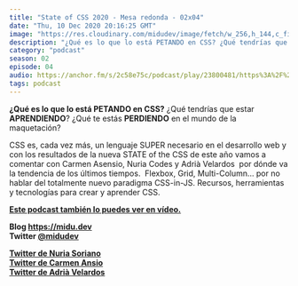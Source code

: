 ```yaml
---
title: "State of CSS 2020 - Mesa redonda - 02x04"
date: "Thu, 10 Dec 2020 20:16:25 GMT"
image: "https://res.cloudinary.com/midudev/image/fetch/w_256,h_144,c_fill,f_auto/https://d3t3ozftmdmh3i.cloudfront.net/production/podcast_uploaded_episode/7340239/7340239-1607631394105-61a0eec2ded8.jpg"
description: "¿Qué es lo que lo está PETANDO en CSS? ¿Qué tendrías que estar APRENDIENDO? ¿Qué te estás PERDIENDO en el mundo de la maquetación? CSS es, cada vez más, un lenguaje SUPER necesario"
category: "podcast"
season: 02
episode: 04
audio: https://anchor.fm/s/2c58e75c/podcast/play/23800481/https%3A%2F%2Fd3ctxlq1ktw2nl.cloudfront.net%2Fstaging%2F2020-11-10%2F68107a6f-f9c3-ae9c-40df-b271684ed2fa.m4a
tags: podcast
---
```


<p><strong>¿Qué es lo que lo está PETANDO en CSS?</strong> ¿Qué tendrías que estar <strong>APRENDIENDO</strong>? ¿Qué te estás <strong>PERDIENDO</strong> en el mundo de la maquetación?</p>
<p>CSS es, cada vez más, un lenguaje SUPER necesario en el desarrollo web y con los resultados de la nueva STATE of the CSS de este año vamos a comentar con Carmen Asensio, Nuria Codes y Adrià Velardos &nbsp;por dónde va la tendencia de los últimos tiempos. &nbsp;Flexbox, Grid, Multi-Column… por no hablar del totalmente nuevo paradigma CSS-in-JS. Recursos, herramientas y tecnologías para crear y aprender CSS.</p>
<p><a href="https://www.youtube.com/watch?v=d38uuW9L3Os&amp;feature=youtu.be"><strong>Este podcast también lo puedes ver en vídeo.</strong></a></p>
<p><strong>Blog </strong><a href="https://midu.dev"><strong>https://midu.dev</strong></a><strong><br>
Twitter </strong><a href="https://twitter.com/midudev"><strong>@midudev</strong></a></p>
<p><a href="https://twitter.com/nuria_codes"><strong>Twitter de Nuria Soriano</strong></a><strong><br>
</strong><a href="https://twitter.com/carmenansio"><strong>Twitter de Carmen Ansio</strong></a><strong><br>
</strong><a href="https://twitter.com/adridoz"><strong>Twitter de Adrià Velardos</strong></a></p>
